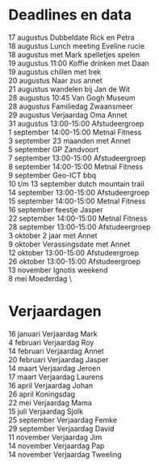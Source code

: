 # Deadlines en data
17 augustus Dubbeldate Rick en Petra \
18 augustus Lunch meeting Eveline rucie \
18 augustus met Mark spelletjes spelen \
19 augustus 11:00 Koffie drinken met Daan \
19 augustus chillen met Irek \
20 augustus Naar zus annet \
21 augustus wandelen bij Jan de Wit \
28 augustus 10:45 Van Gogh Museum \
28 augustus Familiedag Zwaansmeer \
29 augustus Verjaardag Oma Annet \
31 augustus 13:00-15:00 Afstudeergroep \
1 september 14:00-15:00 Metnal Fitness \
3 september 23 maanden met Annet \
5 september GP Zandvoort \
7 september 13:00-15:00 Afstudeergroep \
8 september 14:00-15:00 Metnal Fitness \
9 september Geo-ICT bbq \
10 t/m 13 september dutch mountain trail \
14 september 13:00-15:00 Afstudeergroep \
15 september 14:00-15:00 Metnal Fitness \
16 september feestje Jasper \
22 september 14:00-15:00 Metnal Fitness \
28 september 13:00-15:00 Afstudeergroep \
3 oktober 2 jaar met Annet \
9 oktober Verassingsdate met Annet \
12 oktober 13:00-15:00 Afstudeergroep \
26 oktober 13:00-15:00 Afstudeergroep \
13 november Ignotis weekend \
8 mei Moederdag \


# Verjaardagen
16 januari Verjaardag Mark \
4  februari Verjaardag Roy \
14 februari Verjaardag Annet \
20 februari Verjaardag Jasper \
14 maart Verjaardag Jeroen \
17 maart Verjaardag Laurens \
16 april Verjaardag Johan \
26 april Koningsdag \
22 mei Verjaardag Mama \
15 juli Verjaardag Sjolk \
25 september Verjaardag Femke \
29 september Verjaardag David \
11 november Verjaardag Jim \
14 november Verjaardag Pap \
14 november Verjaardag Tweeling
